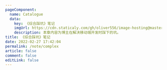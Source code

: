 ```yaml
---
pageComponent:
  name: Catalogue
  data:
    key: 《综合踩坑》笔记
    imgUrl: https://cdn.staticaly.com/gh/oliver556/image-hosting@master/table-of-contents/mobile.221j9sy7c8io.webp
    description: 本章内容为博主在解决移动端开发时踩下的坑。
title: 《综合踩坑》笔记
date: 2022-02-27 17:42:04
permalink: /note/complex
article: false
comment: false
editLink: false
---
```

